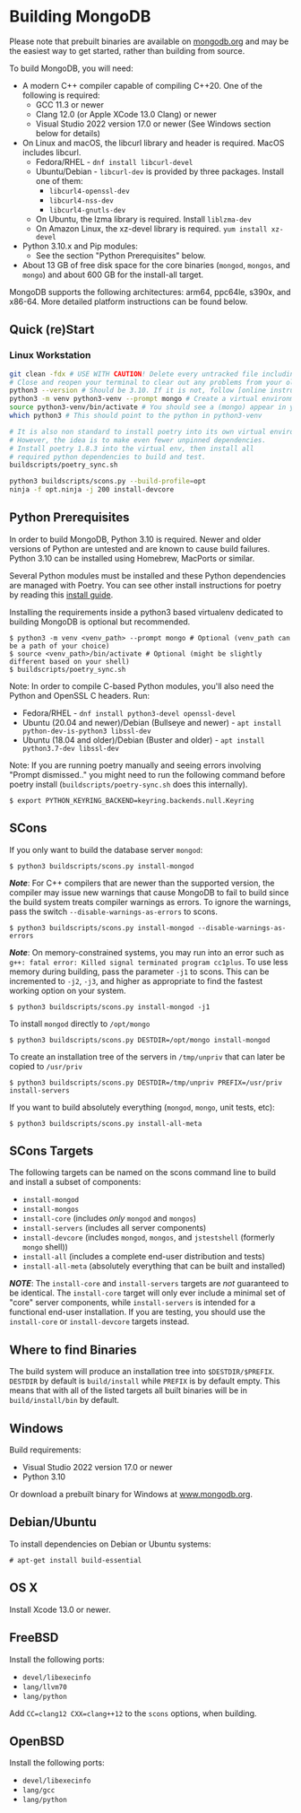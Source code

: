 # Building MongoDB

Please note that prebuilt binaries are available on
[mongodb.org](http://www.mongodb.org/downloads) and may be the easiest
way to get started, rather than building from source.

To build MongoDB, you will need:

- A modern C++ compiler capable of compiling C++20. One of the following is required:
  - GCC 11.3 or newer
  - Clang 12.0 (or Apple XCode 13.0 Clang) or newer
  - Visual Studio 2022 version 17.0 or newer (See Windows section below for details)
- On Linux and macOS, the libcurl library and header is required. MacOS includes libcurl.
  - Fedora/RHEL - `dnf install libcurl-devel`
  - Ubuntu/Debian - `libcurl-dev` is provided by three packages. Install one of them:
    - `libcurl4-openssl-dev`
    - `libcurl4-nss-dev`
    - `libcurl4-gnutls-dev`
  - On Ubuntu, the lzma library is required. Install `liblzma-dev`
  - On Amazon Linux, the xz-devel library is required. `yum install xz-devel`
- Python 3.10.x and Pip modules:
  - See the section "Python Prerequisites" below.
- About 13 GB of free disk space for the core binaries (`mongod`,
  `mongos`, and `mongo`) and about 600 GB for the install-all target.

MongoDB supports the following architectures: arm64, ppc64le, s390x,
and x86-64. More detailed platform instructions can be found below.

## Quick (re)Start

### Linux Workstation

```bash
git clean -fdx # USE WITH CAUTION! Delete every untracked file including .gitignored files (this is basically everything)
# Close and reopen your terminal to clear out any problems from your old environment
python3 --version # Should be 3.10. If it is not, follow [online instructions](https://www.python.org/downloads/) to install python 3.10.
python3 -m venv python3-venv --prompt mongo # Create a virtual environment. "python3-venv" is non standard but it is kept since it is assumed elsewhere in our code.
source python3-venv/bin/activate # You should see a (mongo) appear in your terminal
which python3 # This should point to the python in python3-venv

# It is also non standard to install poetry into its own virtual environment.
# However, the idea is to make even fewer unpinned dependencies.
# Install poetry 1.8.3 into the virtual env, then install all
# required python dependencies to build and test.
buildscripts/poetry_sync.sh

python3 buildscripts/scons.py --build-profile=opt
ninja -f opt.ninja -j 200 install-devcore
```

## Python Prerequisites

In order to build MongoDB, Python 3.10 is required. Newer and older versions of Python are untested
and are known to cause build failures. Python 3.10 can be installed using Homebrew, MacPorts or
similar.

Several Python modules must be installed and these Python dependencies are managed with Poetry.
You can see other install instructions for poetry by reading this [install guide](https://python-poetry.org/).

Installing the requirements inside a python3 based virtualenv
dedicated to building MongoDB is optional but recommended.

    $ python3 -m venv <venv_path> --prompt mongo # Optional (venv_path can be a path of your choice)
    $ source <venv_path>/bin/activate # Optional (might be slightly different based on your shell)
    $ buildscripts/poetry_sync.sh

Note: In order to compile C-based Python modules, you'll also need the
Python and OpenSSL C headers. Run:

- Fedora/RHEL - `dnf install python3-devel openssl-devel`
- Ubuntu (20.04 and newer)/Debian (Bullseye and newer) - `apt install python-dev-is-python3 libssl-dev`
- Ubuntu (18.04 and older)/Debian (Buster and older) - `apt install python3.7-dev libssl-dev`

Note: If you are running poetry manually and seeing errors involving "Prompt
dismissed.." you might need to run the following command before poetry install
(`buildscripts/poetry-sync.sh` does this internally).

    $ export PYTHON_KEYRING_BACKEND=keyring.backends.null.Keyring

## SCons

If you only want to build the database server `mongod`:

    $ python3 buildscripts/scons.py install-mongod

**_Note_**: For C++ compilers that are newer than the supported
version, the compiler may issue new warnings that cause MongoDB to
fail to build since the build system treats compiler warnings as
errors. To ignore the warnings, pass the switch
`--disable-warnings-as-errors` to scons.

    $ python3 buildscripts/scons.py install-mongod --disable-warnings-as-errors

**_Note_**: On memory-constrained systems, you may run into an error such as `g++: fatal error: Killed signal terminated program cc1plus`. To use less memory during building, pass the parameter `-j1` to scons. This can be incremented to `-j2`, `-j3`, and higher as appropriate to find the fastest working option on your system.

    $ python3 buildscripts/scons.py install-mongod -j1

To install `mongod` directly to `/opt/mongo`

    $ python3 buildscripts/scons.py DESTDIR=/opt/mongo install-mongod

To create an installation tree of the servers in `/tmp/unpriv` that
can later be copied to `/usr/priv`

    $ python3 buildscripts/scons.py DESTDIR=/tmp/unpriv PREFIX=/usr/priv install-servers

If you want to build absolutely everything (`mongod`, `mongo`, unit
tests, etc):

    $ python3 buildscripts/scons.py install-all-meta

## SCons Targets

The following targets can be named on the scons command line to build and
install a subset of components:

- `install-mongod`
- `install-mongos`
- `install-core` (includes _only_ `mongod` and `mongos`)
- `install-servers` (includes all server components)
- `install-devcore` (includes `mongod`, `mongos`, and `jstestshell` (formerly `mongo` shell))
- `install-all` (includes a complete end-user distribution and tests)
- `install-all-meta` (absolutely everything that can be built and installed)

**_NOTE_**: The `install-core` and `install-servers` targets are _not_
guaranteed to be identical. The `install-core` target will only ever include a
minimal set of "core" server components, while `install-servers` is intended
for a functional end-user installation. If you are testing, you should use the
`install-core` or `install-devcore` targets instead.

## Where to find Binaries

The build system will produce an installation tree into
`$DESTDIR/$PREFIX`. `DESTDIR` by default is `build/install` while
`PREFIX` is by default empty. This means that with all of the listed
targets all built binaries will be in `build/install/bin` by default.

## Windows

Build requirements:

- Visual Studio 2022 version 17.0 or newer
- Python 3.10

Or download a prebuilt binary for Windows at www.mongodb.org.

## Debian/Ubuntu

To install dependencies on Debian or Ubuntu systems:

    # apt-get install build-essential

## OS X

Install Xcode 13.0 or newer.

## FreeBSD

Install the following ports:

- `devel/libexecinfo`
- `lang/llvm70`
- `lang/python`

Add `CC=clang12 CXX=clang++12` to the `scons` options, when building.

## OpenBSD

Install the following ports:

- `devel/libexecinfo`
- `lang/gcc`
- `lang/python`

